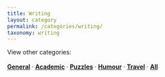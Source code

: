 ```yaml
---
title: Writing
layout: category
permalink: /categories/writing/
taxonomy: writing
---
```

View other categories: 
<br>
<br>
<a href="\categories\general"><b>General</b></a> &middot;
<a href="\categories\academic"><b>Academic</b></a> &middot;
<a href="\categories\puzzles"><b>Puzzles</b></a> &middot;
<a href="\categories\humour"><b>Humour</b></a> &middot;
<a href="\categories\travel"><b>Travel</b></a> &middot;
<a href="\blog"><b>All</b></a>